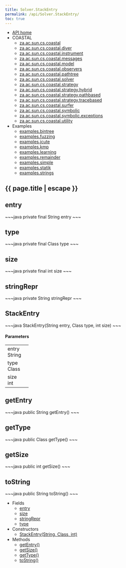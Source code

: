```yaml
---
title: Solver.StackEntry
permalink: /api/Solver.StackEntry/
toc: true
---
```


<section class="sidetoc">
<ul class="section-nav">
<li class="toc-entry toc-h2">
<a class="top" href="{{ '/api/' | relative_url }}">API home</a>
</li>
<li class="toc-entry toc-h2">
COASTAL<ul>
<li class="toc-entry toc-h3">
<a href="{{ '/api/za.ac.sun.cs.coastal/' | relative_url }}">za.ac.sun.cs.coastal</a></li>
<li class="toc-entry toc-h3">
<a href="{{ '/api/za.ac.sun.cs.coastal.diver/' | relative_url }}">za.ac.sun.cs.coastal.diver</a></li>
<li class="toc-entry toc-h3">
<a href="{{ '/api/za.ac.sun.cs.coastal.instrument/' | relative_url }}">za.ac.sun.cs.coastal.instrument</a></li>
<li class="toc-entry toc-h3">
<a href="{{ '/api/za.ac.sun.cs.coastal.messages/' | relative_url }}">za.ac.sun.cs.coastal.messages</a></li>
<li class="toc-entry toc-h3">
<a href="{{ '/api/za.ac.sun.cs.coastal.model/' | relative_url }}">za.ac.sun.cs.coastal.model</a></li>
<li class="toc-entry toc-h3">
<a href="{{ '/api/za.ac.sun.cs.coastal.observers/' | relative_url }}">za.ac.sun.cs.coastal.observers</a></li>
<li class="toc-entry toc-h3">
<a href="{{ '/api/za.ac.sun.cs.coastal.pathtree/' | relative_url }}">za.ac.sun.cs.coastal.pathtree</a></li>
<li class="toc-entry toc-h3">
<a href="{{ '/api/za.ac.sun.cs.coastal.solver/' | relative_url }}">za.ac.sun.cs.coastal.solver</a></li>
<li class="toc-entry toc-h3">
<a href="{{ '/api/za.ac.sun.cs.coastal.strategy/' | relative_url }}">za.ac.sun.cs.coastal.strategy</a></li>
<li class="toc-entry toc-h3">
<a href="{{ '/api/za.ac.sun.cs.coastal.strategy.hybrid/' | relative_url }}">za.ac.sun.cs.coastal.strategy.hybrid</a></li>
<li class="toc-entry toc-h3">
<a href="{{ '/api/za.ac.sun.cs.coastal.strategy.pathbased/' | relative_url }}">za.ac.sun.cs.coastal.strategy.pathbased</a></li>
<li class="toc-entry toc-h3">
<a href="{{ '/api/za.ac.sun.cs.coastal.strategy.tracebased/' | relative_url }}">za.ac.sun.cs.coastal.strategy.tracebased</a></li>
<li class="toc-entry toc-h3">
<a href="{{ '/api/za.ac.sun.cs.coastal.surfer/' | relative_url }}">za.ac.sun.cs.coastal.surfer</a></li>
<li class="toc-entry toc-h3">
<a href="{{ '/api/za.ac.sun.cs.coastal.symbolic/' | relative_url }}">za.ac.sun.cs.coastal.symbolic</a></li>
<li class="toc-entry toc-h3">
<a href="{{ '/api/za.ac.sun.cs.coastal.symbolic.exceptions/' | relative_url }}">za.ac.sun.cs.coastal.symbolic.exceptions</a></li>
<li class="toc-entry toc-h3">
<a href="{{ '/api/za.ac.sun.cs.coastal.utility/' | relative_url }}">za.ac.sun.cs.coastal.utility</a></li>
</ul>
</li>
<li class="toc-entry toc-h2">
Examples<ul>
<li class="toc-entry toc-h3">
<a href="{{ '/api/examples.bintree/' | relative_url }}">examples.bintree</a></li>
<li class="toc-entry toc-h3">
<a href="{{ '/api/examples.fuzzing/' | relative_url }}">examples.fuzzing</a></li>
<li class="toc-entry toc-h3">
<a href="{{ '/api/examples.jcute/' | relative_url }}">examples.jcute</a></li>
<li class="toc-entry toc-h3">
<a href="{{ '/api/examples.kmp/' | relative_url }}">examples.kmp</a></li>
<li class="toc-entry toc-h3">
<a href="{{ '/api/examples.learning/' | relative_url }}">examples.learning</a></li>
<li class="toc-entry toc-h3">
<a href="{{ '/api/examples.remainder/' | relative_url }}">examples.remainder</a></li>
<li class="toc-entry toc-h3">
<a href="{{ '/api/examples.simple/' | relative_url }}">examples.simple</a></li>
<li class="toc-entry toc-h3">
<a href="{{ '/api/examples.statik/' | relative_url }}">examples.statik</a></li>
<li class="toc-entry toc-h3">
<a href="{{ '/api/examples.strings/' | relative_url }}">examples.strings</a></li>
</ul>
</li>
</ul>
</section>
<section class="main">
<h1>{{ page.title | escape }}</h1>
<h2><a class="anchor" name="entry"></a>entry</h2>
<div markdown="1">
~~~java
private final String entry
~~~
</div>
<p>
</p>
<h2><a class="anchor" name="type"></a>type</h2>
<div markdown="1">
~~~java
private final Class type
~~~
</div>
<p>
</p>
<h2><a class="anchor" name="size"></a>size</h2>
<div markdown="1">
~~~java
private final int size
~~~
</div>
<p>
</p>
<h2><a class="anchor" name="stringRepr"></a>stringRepr</h2>
<div markdown="1">
~~~java
private String stringRepr
~~~
</div>
<p>
</p>
<h2><a class="anchor" name="StackEntry"></a>StackEntry</h2>
<div markdown="1">
~~~java
 StackEntry(String entry, Class type, int size)
~~~
</div>
<h4>Parameters</h4>
<table class="parameters">
<tbody>
<tr>
<td>
entry<br/><span class="paramtype">String</span></td>
<td>
</td>
</tr>
<tr>
<td>
type<br/><span class="paramtype">Class</span></td>
<td>
</td>
</tr>
<tr>
<td>
size<br/><span class="paramtype">int</span></td>
<td>
</td>
</tr>
</tbody>
</table>
<h2><a class="anchor" name="getEntry"></a>getEntry</h2>
<div markdown="1">
~~~java
public String getEntry()
~~~
</div>
<h2><a class="anchor" name="getType"></a>getType</h2>
<div markdown="1">
~~~java
public Class getType()
~~~
</div>
<h2><a class="anchor" name="getSize"></a>getSize</h2>
<div markdown="1">
~~~java
public int getSize()
~~~
</div>
<h2><a class="anchor" name="toString"></a>toString</h2>
<div markdown="1">
~~~java
public String toString()
~~~
</div>
</section>
<section class="apitoc">
<ul class="section-nav">
<li class="toc-entry toc-h2">
Fields<ul>
<li class="toc-entry toc-h3">
<a href="{{ '/api/Solver.StackEntry/' | relative_url }}#entry">entry</a></li>
<li class="toc-entry toc-h3">
<a href="{{ '/api/Solver.StackEntry/' | relative_url }}#size">size</a></li>
<li class="toc-entry toc-h3">
<a href="{{ '/api/Solver.StackEntry/' | relative_url }}#stringRepr">stringRepr</a></li>
<li class="toc-entry toc-h3">
<a href="{{ '/api/Solver.StackEntry/' | relative_url }}#type">type</a></li>
</ul>
</li>
<li class="toc-entry toc-h2">
Constructors<ul>
<li class="toc-entry toc-h3">
<a href="{{ '/api/Solver.StackEntry/' | relative_url }}#StackEntry">StackEntry(String, Class<? extends Expression>, int)</a></li>
</ul>
</li>
<li class="toc-entry toc-h2">
Methods<ul>
<li class="toc-entry toc-h3">
<a href="{{ '/api/Solver.StackEntry/' | relative_url }}#getEntry">getEntry()</a></li>
<li class="toc-entry toc-h3">
<a href="{{ '/api/Solver.StackEntry/' | relative_url }}#getSize">getSize()</a></li>
<li class="toc-entry toc-h3">
<a href="{{ '/api/Solver.StackEntry/' | relative_url }}#getType">getType()</a></li>
<li class="toc-entry toc-h3">
<a href="{{ '/api/Solver.StackEntry/' | relative_url }}#toString">toString()</a></li>
</ul>
</li>

</ul>
</section>
